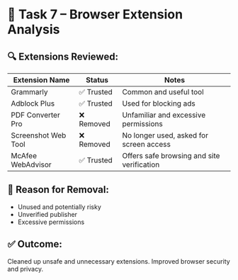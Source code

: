 # 🧩 Task 7 – Browser Extension Analysis

## 🔍 Extensions Reviewed:

| Extension Name         | Status     | Notes                                         |
|------------------------|------------|-----------------------------------------------|
| Grammarly              | ✅ Trusted | Common and useful tool                        |
| Adblock Plus           | ✅ Trusted | Used for blocking ads                         |
| PDF Converter Pro      | ❌ Removed | Unfamiliar and excessive permissions          |
| Screenshot Web Tool    | ❌ Removed | No longer used, asked for screen access       |
| McAfee WebAdvisor      | ✅ Trusted | Offers safe browsing and site verification    |

## 🔐 Reason for Removal:
- Unused and potentially risky
- Unverified publisher
- Excessive permissions

## ✅ Outcome:
Cleaned up unsafe and unnecessary extensions. Improved browser security and privacy.
